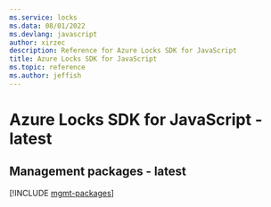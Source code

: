 ```yaml
---
ms.service: locks
ms.data: 08/01/2022
ms.devlang: javascript
author: xirzec
description: Reference for Azure Locks SDK for JavaScript
title: Azure Locks SDK for JavaScript
ms.topic: reference
ms.author: jeffish
---
```

# Azure Locks SDK for JavaScript - latest

## Management packages - latest
[!INCLUDE [mgmt-packages](locks-mgmt-index.md)]